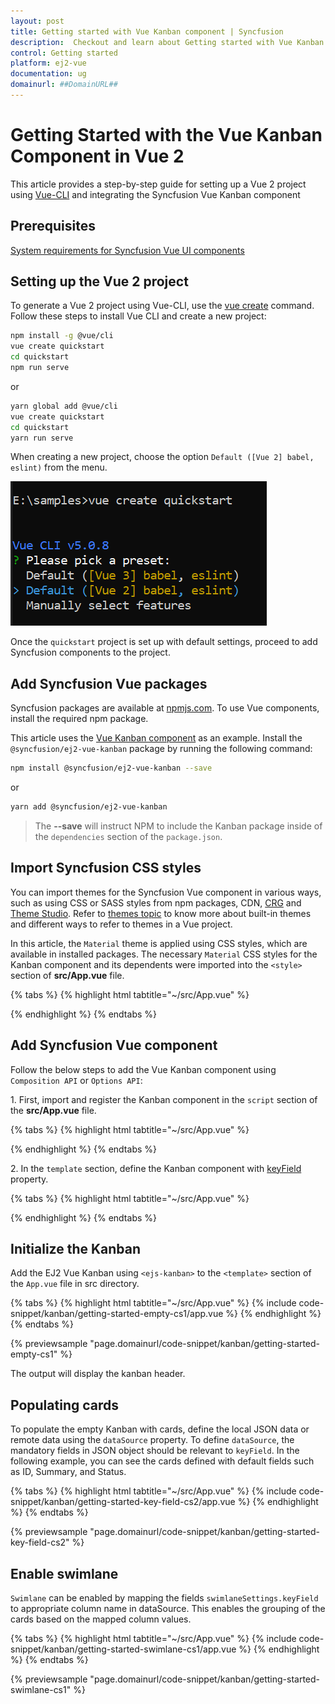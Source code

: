 ```yaml
---
layout: post
title: Getting started with Vue Kanban component | Syncfusion
description:  Checkout and learn about Getting started with Vue Kanban component of Syncfusion Essential JS 2 and more details.
control: Getting started 
platform: ej2-vue
documentation: ug
domainurl: ##DomainURL##
---
```


# Getting Started with the Vue Kanban Component in Vue 2

This article provides a step-by-step guide for setting up a Vue 2 project using [Vue-CLI](https://cli.vuejs.org/) and integrating the Syncfusion Vue Kanban component

## Prerequisites

[System requirements for Syncfusion Vue UI components](https://ej2.syncfusion.com/vue/documentation/system-requirements/)

## Setting up the Vue 2 project

To generate a Vue 2 project using Vue-CLI, use the [vue create](https://cli.vuejs.org/#getting-started) command. Follow these steps to install Vue CLI and create a new project:

```bash
npm install -g @vue/cli
vue create quickstart
cd quickstart
npm run serve
```

or

```bash
yarn global add @vue/cli
vue create quickstart
cd quickstart
yarn run serve
```

When creating a new project, choose the option `Default ([Vue 2] babel, eslint)` from the menu.

![Vue 2 project](../appearance/images/vue2-terminal.png)

Once the `quickstart` project is set up with default settings, proceed to add Syncfusion components to the project.

## Add Syncfusion Vue packages

Syncfusion packages are available at [npmjs.com](https://www.npmjs.com/search?q=ej2-vue). To use Vue components, install the required npm package.

This article uses the [Vue Kanban component](https://www.syncfusion.com/vue-components/vue-kanban-board) as an example. Install the `@syncfusion/ej2-vue-kanban` package by running the following command:

```bash
npm install @syncfusion/ej2-vue-kanban --save
```
or

```bash
yarn add @syncfusion/ej2-vue-kanban
```

> The **--save** will instruct NPM to include the Kanban package inside of the `dependencies` section of the `package.json`.

## Import Syncfusion CSS styles

You can import themes for the Syncfusion Vue component in various ways, such as using CSS or SASS styles from npm packages, CDN, [CRG](https://ej2.syncfusion.com/javascript/documentation/common/custom-resource-generator/) and [Theme Studio](https://ej2.syncfusion.com/vue/documentation/appearance/theme-studio/). Refer to [themes topic](https://ej2.syncfusion.com/vue/documentation/appearance/theme/) to know more about built-in themes and different ways to refer to themes in a Vue project.

In this article, the `Material` theme is applied using CSS styles, which are available in installed packages. The necessary `Material` CSS styles for the Kanban component and its dependents were imported into the `<style>` section of **src/App.vue** file.

{% tabs %}
{% highlight html tabtitle="~/src/App.vue" %}

<style>
@import '../node_modules/@syncfusion/ej2-base/styles/material.css';
@import '../node_modules/@syncfusion/ej2-buttons/styles/material.css';
@import '../node_modules/@syncfusion/ej2-layouts/styles/material.css';
@import '../node_modules/@syncfusion/ej2-dropdowns/styles/material.css';
@import '../node_modules/@syncfusion/ej2-inputs/styles/material.css';
@import '../node_modules/@syncfusion/ej2-navigations/styles/material.css';
@import '../node_modules/@syncfusion/ej2-popups/styles/material.css';
@import '../node_modules/@syncfusion/ej2-vue-kanban/styles/material.css';
</style>

{% endhighlight %}
{% endtabs %}

## Add Syncfusion Vue component

Follow the below steps to add the Vue Kanban component using `Composition API` or `Options API`:

1\. First, import and register the Kanban component in the `script` section of the **src/App.vue** file.

{% tabs %}
{% highlight html tabtitle="~/src/App.vue" %}

<script>
  import { KanbanComponent, ColumnDirective, ColumnsDirective } from '@syncfusion/ej2-vue-kanban';
  export default {
    components: {
      'ejs-kanban': KanbanComponent,
      'e-column': ColumnDirective,
      'e-columns': ColumnsDirective
    }
   }
</script>

{% endhighlight %}
{% endtabs %}

2\. In the `template` section, define the Kanban component with [keyField](https://ej2.syncfusion.com/vue/documentation/api/kanban#keyfield) property. 

{% tabs %}
{% highlight html tabtitle="~/src/App.vue" %}

<template>
  <div id='app'>
      <ejs-kanban id="kanban" keyField="Status">
          <e-columns>
            <e-column headerText="To Do" keyField="Open"></e-column>
            <e-column headerText="In Progress" keyField="InProgress"></e-column>
            <e-column headerText="Testing" keyField="Testing"></e-column>
            <e-column headerText="Done" keyField="Close"></e-column>
          </e-columns>
      </ejs-kanban>
  </div>
</template>

{% endhighlight %}
{% endtabs %}

## Initialize the Kanban

Add the EJ2 Vue Kanban using `<ejs-kanban>` to the `<template>` section of the `App.vue` file in src directory.

{% tabs %}
{% highlight html tabtitle="~/src/App.vue" %}
{% include code-snippet/kanban/getting-started-empty-cs1/app.vue %}
{% endhighlight %}
{% endtabs %}
        
{% previewsample "page.domainurl/code-snippet/kanban/getting-started-empty-cs1" %}

The output will display the kanban header.

## Populating cards

To populate the empty Kanban with cards, define the local JSON data or remote data using the `dataSource` property. To define `dataSource`, the mandatory fields in JSON object should be relevant to `keyField`. In the following example, you can see the cards defined with default fields such as ID, Summary, and Status.

{% tabs %}
{% highlight html tabtitle="~/src/App.vue" %}
{% include code-snippet/kanban/getting-started-key-field-cs2/app.vue %}
{% endhighlight %}
{% endtabs %}
        
{% previewsample "page.domainurl/code-snippet/kanban/getting-started-key-field-cs2" %}

## Enable swimlane

`Swimlane` can be enabled by mapping the fields `swimlaneSettings.keyField` to appropriate column name in dataSource. This enables the grouping of the cards based on the mapped column values.

{% tabs %}
{% highlight html tabtitle="~/src/App.vue" %}
{% include code-snippet/kanban/getting-started-swimlane-cs1/app.vue %}
{% endhighlight %}
{% endtabs %}
        
{% previewsample "page.domainurl/code-snippet/kanban/getting-started-swimlane-cs1" %}
